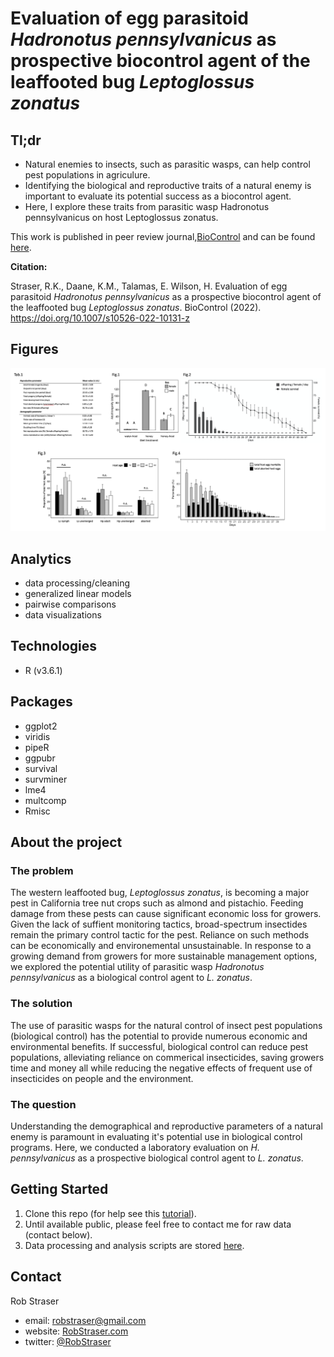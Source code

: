 # Evaluation of egg parasitoid _Hadronotus pennsylvanicus_ as prospective biocontrol agent of the leaffooted bug _Leptoglossus zonatus_

## Tl;dr

* Natural enemies to insects, such as parasitic wasps, can help control pest populations in agriculure. 
* Identifying the biological and reproductive traits of a natural enemy is important to evaluate its potential success as a biocontrol agent. 
* Here, I explore these traits from parasitic wasp Hadronotus pennsylvanicus on host Leptoglossus zonatus.

This work is published in peer review journal,[BioControl](https://www.springer.com/journal/10526) and can be found [here](https://link.springer.com/article/10.1007/s10526-022-10131-z).

**Citation:**

Straser, R.K., Daane, K.M., Talamas, E. Wilson, H. Evaluation of egg parasitoid _Hadronotus pennsylvanicus_ as a prospective biocontrol agent of the leaffooted bug _Leptoglossus zonatus_. BioControl (2022). https://doi.org/10.1007/s10526-022-10131-z


## Figures
![total.figs](https://github.com/rstraser/Gryon_biocontrol_eval/blob/main/figures/total.figs.jpg)


## Analytics
* data processing/cleaning
* generalized linear models
* pairwise comparisons
* data visualizations

## Technologies
* R (v3.6.1)

## Packages
* ggplot2
* viridis
* pipeR
* ggpubr
* survival
* survminer
* lme4
* multcomp
* Rmisc


## About the project

### The problem

The western leaffooted bug, _Leptoglossus zonatus_, is becoming a major pest in California tree nut crops such as almond and pistachio. Feeding damage from these pests can cause significant economic loss for growers. Given the lack of suffient monitoring tactics, broad-spectrum insectides remain the primary control tactic for the pest. Reliance on such methods can be economically and environemental unsustainable. In response to a growing demand from growers for more sustainable management options, we explored the potential utility of parasitic wasp _Hadronotus pennsylvanicus_ as a biological control agent to _L. zonatus_.

### The solution 

The use of parasitic wasps for the natural control of insect pest populations (biological control) has the potential to provide numerous economic and environmental benefits. If successful, biological control can reduce pest populations, alleviating reliance on commerical insecticides, saving growers time and money all while reducing the negative effects of frequent use of insecticides on people and the environment. 

### The question

Understanding the demographical and reproductive parameters of a natural enemy is paramount in evaluating it's potential use in biological control programs. Here, we conducted a laboratory evaluation on _H. pennsylvanicus_ as a prospective biological control agent to _L. zonatus_.





## Getting Started

1. Clone this repo (for help see this [tutorial](https://help.github.com/articles/cloning-a-repository/)).
2. Until available public, please feel free to contact me for raw data (contact below).    
3. Data processing and analysis scripts are stored [here](https://github.com/rstraser/Hadronotus_biocontrol_eval/analysis).


## Contact

Rob Straser
* email: robstraser@gmail.com 
* website: [RobStraser.com](https://robstraser.com)
* twitter: [@RobStraser](https://twitter.com/RobStraser) 
